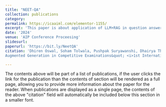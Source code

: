```yaml
---
title: "NEET-QA"
collection: publications
category: 
permalink: https://icaaiml.com/elementor-1155/
excerpt: 'This paper is about application of LLM+RAG in question answering system for National Eligiblity Entrance Test. The number 2 is left for future work.'
date: '2024'
venue: 'AIP Conference Proceesing'
slidesurl: 
paperurl: 'https://bit.ly/NeetQA'
citation: 'Dhiren Oswal, Soham Tolwala, Pushpak Suryawanshi, Dhairya Thakkar, Swapnil Shinde (2024). &quot; NEET-QA: Evaluating Retrieval
Augmented Generation in Competitive Examinations&quot; <i>1st International Conference on Applied Artificial Intelligence and Machine learning, AIP Conference Proceedings 1</i>. 1(1).'

---
```


The contents above will be part of a list of publications, if the user clicks the link for the publication than the contents of section will be rendered as a full page, allowing you to provide more information about the paper for the reader. When publications are displayed as a single page, the contents of the above "citation" field will automatically be included below this section in a smaller font.